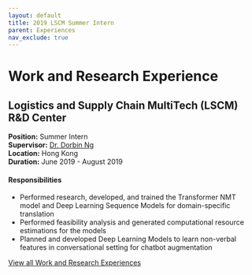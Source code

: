 ```yaml
---
layout: default
title: 2019 LSCM Summer Intern
parent: Experiences
nav_exclude: true
---
```

# Work and Research Experience

## Logistics and Supply Chain MultiTech (LSCM) R&D Center 
**Position:** Summer Intern   
**Supervisor:** [Dr. Dorbin Ng](https://dblp.org/pid/n/TobunDorbinNg.html)  
**Location:** Hong Kong  
**Duration:** June 2019 - August 2019  

#### Responsibilities
*	Performed research, developed, and trained the Transformer NMT model and Deep Learning Sequence Models for domain-specific translation
*	Performed feasibility analysis and generated computational resource estimations for the models
*	Planned and developed Deep Learning Models to learn non-verbal features in conversational setting for chatbot augmentation

[View all Work and Research Experiences](https://muditchaudhary.github.io/docs/experiences/)